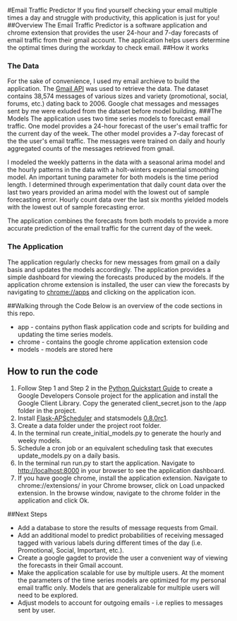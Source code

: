#Email Traffic Predictor
If you find yourself checking your email multiple times a day and struggle with productivity, this application is just for you!
##Overview
The Email Traffic Predictor is a software application and chrome extension that provides the user 24-hour and 7-day forecasts of email traffic from their gmail account. The application helps users determine the optimal times during the workday to check email.
##How it works
### The Data
For the sake of convenience, I used my email archieve to build the application. The [Gmail API](https://developers.google.com/gmail/api/) was used to retrieve the data. The dataset contains 38,574 messages of various sizes and variety (promotional, social, forums, etc.) dating back to 2006. Google chat messages and messages sent by me were exluded from the dataset before model building.
###The Models
The application uses two time series models to forecast email traffic. One model provides a 24-hour forecast of the user's email traffic for the current day of the week. The other model provides a 7-day forecast of the the user's email traffic. The messages were trained on daily and hourly aggregated counts of the messages retrieved from gmail.

I modeled the weekly patterns in the data with a seasonal arima model and the hourly patterns in the data with a holt-winters exponential smoothing model. An important tuning parameter for both models is the time period length. I determined through experimentation that daily count data over the last two years provided an arima model with the lowest out of sample forecasting error. Hourly count data over the last six months yielded models with the lowest out of sample forecasting error.

The application combines the forecasts from both models to provide a more accurate prediction of the email traffic for the current day of the week.

### The Application
The application regularly checks for new messages from gmail on a daily basis and updates the models accordingly. The application provides a simple dashboard for viewing the forecasts produced by the models. If the application chrome extension is installed, the user can view the forecasts by navigating to [chrome://apps](chrome://apps) and clicking on the application icon.

##Walking through the Code
Below is an overview of the code sections in this repo.
- app - contains python flask application code and scripts for building and updating the time series models.
- chrome - contains the google chrome application extension code
- models - models are stored here

## How to run the code
1. Follow Step 1 and Step 2 in the [Python Quickstart Guide](https://developers.google.com/gmail/api/quickstart/python) to create a Google Developers Console project for the application and install the Google Client Library. Copy the generated client_secret.json to the /app folder in the project.
2. Install [Flask-APScheduler](https://pypi.python.org/pypi/Flask-APScheduler) and statsmodels [0.8.0rc1](https://pypi.python.org/pypi/statsmodels).
3. Create a data folder under the project root folder.
4. In the terminal run create_initial_models.py to generate the hourly and weeky models.
5. Schedule a cron job or an equivalent scheduling task that executes update_models.py on a daily basis.
6. In the terminal run run.py to start the application. Navigate to [http://localhost:8000](http://localhost:8000) in your browser to see the application dashboard.
7. If you have google chrome, install the application extension. Navigate to chrome://extensions/ in your Chrome browser, click on Load unpacked extension. In the browse window, navigate to the chrome folder in the application and click Ok.

##Next Steps
- Add a database to store the results of message requests from Gmail.
- Add an additional model to predict probabilities of receiving messaged tagged with various labels during different times of the day (i.e. Promotional, Social, Important, etc.).
- Create a google gagdet to provide the user a convenient way of viewing the forecasts in their Gmail account.
- Make the application scalable for use by multiple users. At the moment the parameters of the time series models are optimized for my personal email traffic only. Models that are generalizable for multiple users will need to be explored.
- Adjust models to account for outgoing emails - i.e replies to messages sent by user. 
